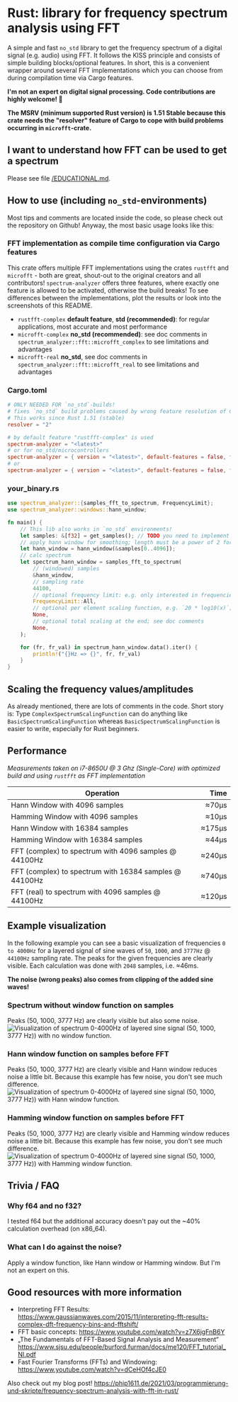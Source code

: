 # Rust: library for frequency spectrum analysis using FFT
A simple and fast `no_std` library to get the frequency spectrum of a digital signal (e.g. audio) using FFT.
It follows the KISS principle and consists of simple building blocks/optional features. In short, this is 
a convenient wrapper around several FFT implementations which you can choose from during compilation time
via Cargo features.

**I'm not an expert on digital signal processing. Code contributions are highly welcome! 🙂**

**The MSRV (minimum supported Rust version) is 1.51 Stable because this crate needs the 
"resolver" feature of Cargo to cope with build problems occurring in `microfft`-crate.**

## I want to understand how FFT can be used to get a spectrum
Please see file [/EDUCATIONAL.md](/EDUCATIONAL.md).

## How to use (including `no_std`-environments)
Most tips and comments are located inside the code, so please check out the repository on
Github! Anyway, the most basic usage looks like this:

### FFT implementation as compile time configuration via Cargo features
This crate offers multiple FFT implementations using the crates `rustfft` and `microfft` - both are great, shout-out to 
the original creators and all contributors! `spectrum-analyzer` offers three features, where exactly one feature
is allowed to be activated, otherwise the build breaks! To see differences between the implementations, plot the results
or look into the screenshots of this README.

- `rustfft-complex` **default feature**, **std (recommended)**: for regular applications, most accurate and most performance
- `microfft-complex` **no_std (recommended)**: see doc comments in `spectrum_analyzer::fft::microfft_complex` to see limitations and advantages
- `microfft-real` **no_std**, see doc comments in `spectrum_analyzer::fft::microfft_real` to see limitations and advantages

### Cargo.toml
```toml
# ONLY NEEDED FOR `no_std`-builds!
# fixes `no_std` build problems caused by wrong feature resolution of Cargo
# This works since Rust 1.51 (stable)
resolver = "2"

# by default feature "rustfft-complex" is used
spectrum-analyzer = "<latest>"
# or for no_std/microcontrollers
spectrum-analyzer = { version = "<latest>", default-features = false, features = "microfft-complex" }
# or
spectrum-analyzer = { version = "<latest>", default-features = false, features = "microfft-real" }
```

### your_binary.rs
```rust
use spectrum_analyzer::{samples_fft_to_spectrum, FrequencyLimit};
use spectrum_analyzer::windows::hann_window;

fn main() {
    // This lib also works in `no_std` environments!
    let samples: &[f32] = get_samples(); // TODO you need to implement the samples source
    // apply hann window for smoothing; length must be a power of 2 for the FFT
    let hann_window = hann_window(&samples[0..4096]);
    // calc spectrum
    let spectrum_hann_window = samples_fft_to_spectrum(
        // (windowed) samples
        &hann_window,
        // sampling rate
        44100,
        // optional frequency limit: e.g. only interested in frequencies 50 <= f <= 150?
        FrequencyLimit::All,
        // optional per element scaling function, e.g. `20 * log10(x)`; see doc comments
        None,
        // optional total scaling at the end; see doc comments
        None,
    );

    for (fr, fr_val) in spectrum_hann_window.data().iter() {
        println!("{}Hz => {}", fr, fr_val)
    }
}
```

## Scaling the frequency values/amplitudes
As already mentioned, there are lots of comments in the code. Short story is:
Type `ComplexSpectrumScalingFunction` can do anything like `BasicSpectrumScalingFunction` whereas `BasicSpectrumScalingFunction`
is easier to write, especially for Rust beginners.

## Performance
*Measurements taken on i7-8650U @ 3 Ghz (Single-Core) with optimized build and using `rustfft` as FFT implementation*


| Operation                                     | Time   |
| --------------------------------------------- | ------:|
| Hann Window with 4096 samples                 | ≈70µs  |
| Hamming Window with 4096 samples              | ≈10µs  |
| Hann Window with 16384 samples                | ≈175µs |
| Hamming Window with 16384 samples             | ≈44µs  |
| FFT (complex) to spectrum with 4096 samples @ 44100Hz   | ≈240µs |
| FFT (complex) to spectrum with 16384 samples @ 44100Hz  | ≈740µs |
| FFT (real) to spectrum with 4096 samples @ 44100Hz   | ≈120µs |

## Example visualization
In the following example you can see a basic visualization of frequencies `0 to 4000Hz` for 
a layered signal of sine waves of `50`, `1000`, and `3777Hz` @ `44100Hz` sampling rate. The peaks for the 
given frequencies are clearly visible. Each calculation was done with `2048` samples, i.e. ≈46ms.

**The noise (wrong peaks) also comes from clipping of the added sine waves!**

### Spectrum without window function on samples
Peaks (50, 1000, 3777 Hz) are clearly visible but also some noise.
![Visualization of spectrum 0-4000Hz of layered sine signal (50, 1000, 3777 Hz)) with no window function.](spectrum_sine_waves_50_1000_3777hz--no-window.png "Peaks (50, 1000, 3777 Hz) are clearly visible but also some noise.")

### Hann window function on samples before FFT
Peaks (50, 1000, 3777 Hz) are clearly visible and Hann window reduces noise a little bit. Because this example has few noise, you don't see much difference.
![Visualization of spectrum 0-4000Hz of layered sine signal (50, 1000, 3777 Hz)) with Hann window function.](spectrum_sine_waves_50_1000_3777hz--no-window.png "Peaks (50, 1000, 3777 Hz) are clearly visible and Hann window reduces noise a little bit. Because this example has few noise, you don't see much difference.")

### Hamming window function on samples before FFT
Peaks (50, 1000, 3777 Hz) are clearly visible and Hamming window reduces noise a little bit. Because this example has few noise, you don't see much difference.
![Visualization of spectrum 0-4000Hz of layered sine signal (50, 1000, 3777 Hz)) with Hamming window function.](spectrum_sine_waves_50_1000_3777hz--no-window.png "Peaks (50, 1000, 3777 Hz) are clearly visible and Hamming window reduces noise a little bit. Because this example has few noise, you don't see much difference.")

## Trivia / FAQ
### Why f64 and no f32?
I tested f64 but the additional accuracy doesn't pay out the ~40% calculation overhead (on x86_64).
### What can I do against the noise?
Apply a window function, like Hann window or Hamming window. But I'm not an expert on this.

## Good resources with more information
- Interpreting FFT Results: https://www.gaussianwaves.com/2015/11/interpreting-fft-results-complex-dft-frequency-bins-and-fftshift/
- FFT basic concepts: https://www.youtube.com/watch?v=z7X6jgFnB6Y
- „The Fundamentals of FFT-Based Signal Analysis and Measurement“ https://www.sjsu.edu/people/burford.furman/docs/me120/FFT_tutorial_NI.pdf
- Fast Fourier Transforms (FFTs) and Windowing: https://www.youtube.com/watch?v=dCeHOf4cJE0

Also check out my blog post! https://phip1611.de/2021/03/programmierung-und-skripte/frequency-spectrum-analysis-with-fft-in-rust/
